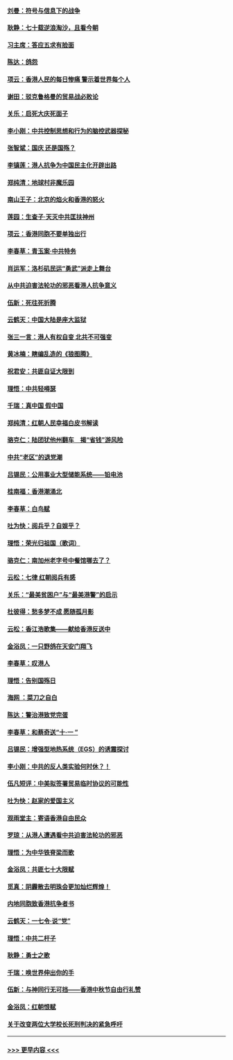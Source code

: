 #### [刘曼：符号与信息下的战争](../pages/nsc993/n11564655.md?t=10032044) 
#### [耿静：七十载逆浪淘沙，且看今朝](../pages/nsc993/n11564520.md?t=10032044) 
#### [习主席：答应五求有脸面](../pages/nsc993/n11563953.md?t=10032044) 
#### [陈达：鸽怨](../pages/nsc993/n11561879.md?t=10032044) 
#### [项云：香港人民的每日惨痛  警示着世界每个人](../pages/nsc993/n11559273.md?t=10032044) 
#### [谢田：驳克鲁格曼的贸易战必败论](../pages/nsc993/n11555840.md?t=10032044) 
#### [关乐：启死大庆死面子](../pages/nsc993/n11556823.md?t=10032044) 
#### [李小刚：中共控制思想和行为的脑控武器探秘](../pages/nsc993/n11556776.md?t=10032044) 
#### [张智斌：国庆  还是国殇？](../pages/nsc993/n11556617.md?t=10032044) 
#### [李镇莲：港人抗争为中国民主化开辟出路](../pages/nsc993/n11556570.md?t=10032044) 
#### [郑纯清：地球村非魔乐园](../pages/nsc993/n11555415.md?t=10032044) 
#### [南山王子：北京的焰火和香港的怒火](../pages/nsc993/n11555318.md?t=10032044) 
#### [莲园：生查子·天灭中共匡扶神州](../pages/nsc993/n11555302.md?t=10032044) 
#### [项云：香港同胞不要单独出行](../pages/nsc993/n11555276.md?t=10032044) 
#### [李春草：青玉案‧中共特务](../pages/nsc993/n11552356.md?t=10032044) 
#### [肖运军：洛杉矶民运“勇武”派走上舞台](../pages/nsc993/n11551595.md?t=10032044) 
#### [从中共迫害法轮功的邪恶看港人抗争意义](../pages/nsc993/n11540858.md?t=10032044) 
#### [伍新：死往死折腾](../pages/nsc993/n11550174.md?t=10032044) 
#### [云鹤天：中国大陆是座大监狱](../pages/nsc993/n11550155.md?t=10032044) 
#### [张三一言：港人有权自变 北共不可强变](../pages/nsc993/n11550132.md?t=10032044) 
#### [黄冰楠：瞎编乱造的《狼图腾》](../pages/nsc993/n11550082.md?t=10032044) 
#### [祝君安：共匪自证大限到](../pages/nsc993/n11550041.md?t=10032044) 
#### [理悟：中共轻嘚瑟](../pages/nsc993/n11547978.md?t=10032044) 
#### [千瑞：真中国 假中国](../pages/nsc993/n11547865.md?t=10032044) 
#### [郑纯清：红朝人民幸福白皮书解读](../pages/nsc993/n11547499.md?t=10032044) 
#### [骆克仁：陆团犹他州翻车　揭“省钱”游风险](../pages/nsc993/n11546977.md?t=10032044) 
#### [中共“老区”的退党潮](../pages/nsc993/n11545995.md?t=10032044) 
#### [吕锡民：公用事业大型储能系统——铅电池](../pages/nsc993/n11545701.md?t=10032044) 
#### [桂南福：香港潮涌北](../pages/nsc993/n11545682.md?t=10032044) 
#### [李春草：白鸟赋](../pages/nsc993/n11545663.md?t=10032044) 
#### [吐为快：阅兵乎？自娱乎？](../pages/nsc993/n11545625.md?t=10032044) 
#### [理悟：荣光归祖国（歌词）](../pages/nsc993/n11545616.md?t=10032044) 
#### [骆克仁：南加州老字号中餐馆哪去了？](../pages/nsc993/n11545120.md?t=10032044) 
#### [云松：七律 红朝阅兵有感](../pages/nsc993/n11542394.md?t=10032044) 
#### [关乐：“最美贫困户”与“最美港警”的启示](../pages/nsc993/n11542252.md?t=10032044) 
#### [杜彼得：愁多梦不成 愿随孤月影](../pages/nsc993/n11540296.md?t=10032044) 
#### [云松：香江浩歌集——献给香港反送中](../pages/nsc993/n11540149.md?t=10032044) 
#### [金浴凤：一只野鸽在天安门翔飞](../pages/nsc993/n11540280.md?t=10032044) 
#### [李春草：叹港人](../pages/nsc993/n11540119.md?t=10032044) 
#### [理悟：告别国殇日](../pages/nsc993/n11539610.md?t=10032044) 
#### [海网 ：菜刀之自白](../pages/nsc993/n11539597.md?t=10032044) 
#### [陈达：警治港致党完蛋](../pages/nsc993/n11538127.md?t=10032044) 
#### [李春草：和蔡奇送“十·一 ”](../pages/nsc993/n11537810.md?t=10032044) 
#### [吕锡民：增强型地热系统（EGS）的诱震探讨](../pages/nsc993/n11537765.md?t=10032044) 
#### [李小刚：中共的反人类实验何时休？！](../pages/nsc993/n11537669.md?t=10032044) 
#### [伍凡短评：中美拟签署贸易临时协议的可能性](../pages/nsc993/n11536773.md?t=10032044) 
#### [吐为快：赵家的爱国主义](../pages/nsc993/n11536750.md?t=10032044) 
#### [观雨堂主：寄语香港自由民众](../pages/nsc993/n11536735.md?t=10032044) 
#### [罗琼：从港人遭遇看中共迫害法轮功的邪恶](../pages/nsc993/n11507862.md?t=10032044) 
#### [理悟：为中华铁脊梁而歌](../pages/nsc993/n11534458.md?t=10032044) 
#### [金浴凤：共匪七十大限赋](../pages/nsc993/n11534434.md?t=10032044) 
#### [觅真：阴霾散去明珠会更加灿烂辉煌！](../pages/nsc993/n11531858.md?t=10032044) 
#### [内地同胞致香港抗争者书](../pages/nsc993/n11531645.md?t=10032044) 
#### [云鹤天：一七令‧说“党”](../pages/nsc993/n11529099.md?t=10032044) 
#### [理悟：中共二杆子](../pages/nsc993/n11529046.md?t=10032044) 
#### [耿静：勇士之歌](../pages/nsc993/n11527562.md?t=10032044) 
#### [千瑞：唤世界伸出你的手](../pages/nsc993/n11526942.md?t=10032044) 
#### [伍新：与神同行无可挡——香港中秋节自由行礼赞](../pages/nsc993/n11526801.md?t=10032044) 
#### [金浴凤：红朝恨赋](../pages/nsc993/n11524312.md?t=10032044) 
#### [关于改变两位大学校长死刑判决的紧急呼吁](../pages/nsc993/n11524103.md?t=10032044) 

----
#### [ >>> 更早内容 <<< ](../indexes/nsc993-earlier.md)
